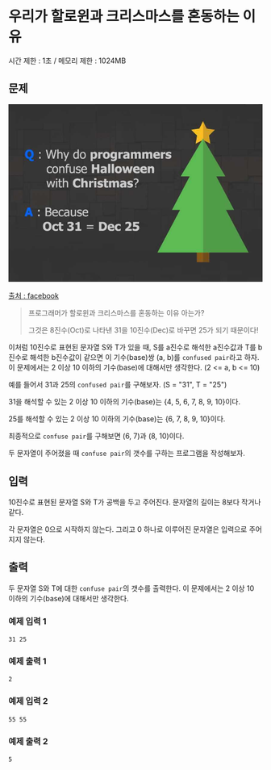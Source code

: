 # 우리가 할로윈과 크리스마스를 혼동하는 이유

시간 제한 : 1초 / 메모리 제한 : 1024MB

## 문제

![confuse_pair_img.jpg](./images/confuse_pair_img.jpg)

[출처 : facebook](https://www.facebook.com/programminggeeks.in/photos/a.662730397199553/1028262260646363/)



> 프로그래머가 할로윈과 크리스마스를 혼동하는 이유 아는가?
>
> 그것은 8진수(Oct)로 나타낸 31을 10진수(Dec)로 바꾸면 25가 되기 때문이다!



이처럼 10진수로 표현된 문자열 S와 T가 있을 때, S를 a진수로 해석한 a진수값과 T를 b진수로 해석한 b진수값이 같으면 이 기수(base)쌍 (a, b)를 `confused pair`라고 하자. 이 문제에서는 2 이상 10 이하의 기수(base)에 대해서만 생각한다. (2 <= a, b <= 10)



예를 들어서 31과 25의 `confused pair`를 구해보자. (S = "31", T = "25")

31을 해석할 수 있는 2 이상 10 이하의 기수(base)는 {4, 5, 6, 7, 8, 9, 10}이다.

25를 해석할 수 있는 2 이상 10 이하의 기수(base)는 {6, 7, 8, 9, 10}이다.

최종적으로 `confuse pair`를 구해보면 (6, 7)과 (8, 10)이다.



두 문자열이 주어졌을 때 `confuse pair`의 갯수를 구하는 프로그램을 작성해보자.



## 입력

10진수로 표현된 문자열 S와 T가 공백을 두고 주어진다. 문자열의 길이는 8보다 작거나 같다.

각 문자열은 0으로 시작하지 않는다. 그리고 0 하나로 이루어진 문자열은 입력으로 주어지지 않는다.

## 출력

두 문자열 S와 T에 대한 `confuse pair`의 갯수를 출력한다. 이 문제에서는 2 이상 10 이하의 기수(base)에 대해서만 생각한다.



### 예제 입력 1

```
31 25
```

### 예제 출력 1

```
2
```

### 예제 입력 2

```
55 55
```

### 예제 출력 2

```
5
```

